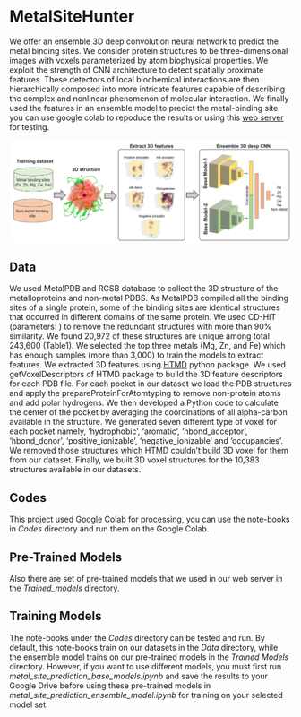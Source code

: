 # MetalSiteHunter

We offer an ensemble 3D deep convolution neural network to predict the metal binding sites. We consider protein structures to be three-dimensional images with voxels parameterized by atom biophysical properties. We exploit the strength of CNN architecture to detect spatially proximate features. These detectors of local biochemical interactions are then hierarchically composed into more intricate features capable of describing the complex and nonlinear phenomenon of molecular interaction. We finally used the features in an ensemble model to predict the metal-binding site. you can use google colab to repoduce the results or using this [web server](https://mohamad-lab.ai/metalsitehunter/ "MetalSiteHunter") for testing. 

![metal-site-prediction-data-pipeline](https://github.com/ClinicalAI/metal-site-hunter/blob/main/model_pipe_line.png)
## Data
We used MetalPDB and RCSB database to collect the 3D structure of the metalloproteins and non-metal PDBS. As MetalPDB compiled all the binding sites of a single protein, some of the binding sites are identical structures that occurred in different domains of the same protein. We used CD-HIT (parameters: ) to remove the redundant structures with more than 90% similarity. We found 20,972 of these structures are unique among total 243,600 (Table1).  We selected the top three metals (Mg, Zn, and Fe) which has enough samples (more than 3,000) to train the models to extract features.
We extracted 3D features using [HTMD](https://software.acellera.com/docs/latest/htmd/index.html) python package.  We used getVoxelDescriptors of HTMD package to build the 3D feature descriptors for each PDB file. For each pocket in our dataset we load the PDB structures and apply the prepareProteinForAtomtyping to remove non-protein atoms and add polar hydrogens. We then developed a Python code to calculate the center of the pocket by averaging the coordinations of all alpha-carbon available in the structure. We generated seven different type of voxel for each pocket namely, ‘hydrophobic’, ‘aromatic’, ‘hbond_acceptor’, ‘hbond_donor’, ‘positive_ionizable’, ‘negative_ionizable’ and ‘occupancies’. We removed those structures which HTMD couldn’t build 3D voxel for them from our dataset. Finally, we built 3D voxel structures for the 10,383 structures available in our datasets.

## Codes
This project used Google Colab for processing, you can use the note-books in _Codes_ directory and run them on the Google Colab.
## Pre-Trained Models
Also there are set of pre-trained models that we used in our web server in the _Trained_models_ directory.
## Training Models
The note-books under the _Codes_ directory can be tested and run. By default, this note-books train on our datasets in the _Data_ directory, while the ensemble model trains on our pre-trained models in the _Trained Models_ directory. However, if you want to use different models, you must first run _metal_site_prediction_base_models.ipynb_ and save the results to your Google Drive before using these pre-trained models in _metal_site_prediction_ensemble_model.ipynb_ for training on your selected model set.

